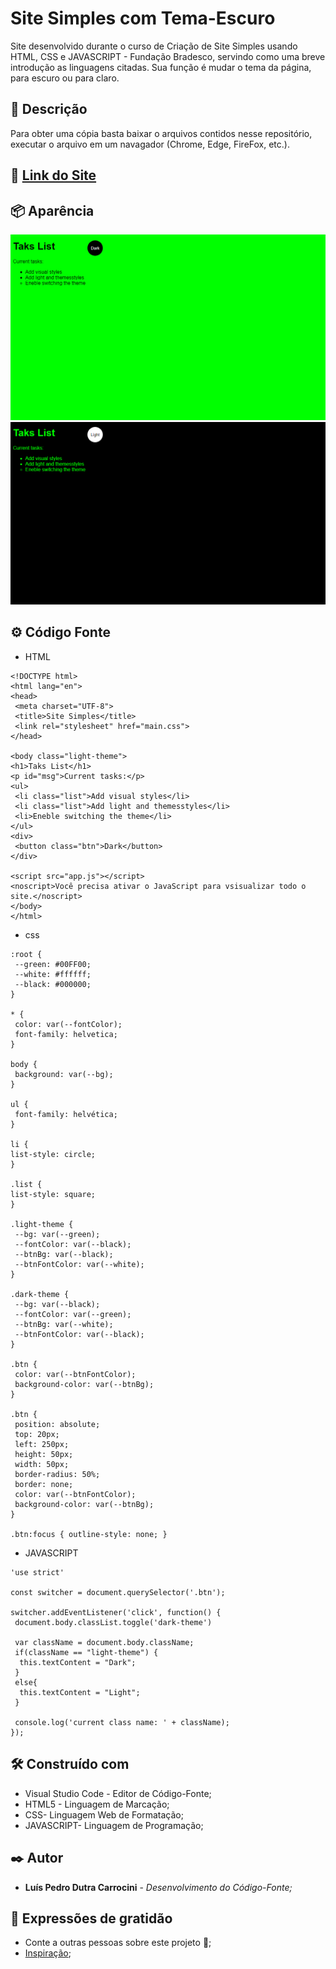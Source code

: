 # Site Simples com Tema-Escuro

Site desenvolvido durante o curso de Criação de Site Simples usando HTML, CSS e JAVASCRIPT - Fundação Bradesco, servindo como uma breve introdução as linguagens citadas. Sua função é mudar o tema da página, para escuro ou para claro.


## 📄 Descrição

Para obter uma cópia basta baixar o arquivos contidos nesse repositório, executar o arquivo em um navagador (Chrome, Edge, FireFox, etc.).


## 🚀 [Link do Site](https://meusitetestefatec.000webhostapp.com/Site_Simples/index.html)


## 📦 Aparência

<img src="/prints/print1.png">
<img src="/prints/print2.png">


## ⚙️ Código Fonte

* HTML
```
<!DOCTYPE html>
<html lang="en">
<head>
 <meta charset="UTF-8">
 <title>Site Simples</title>
 <link rel="stylesheet" href="main.css">
</head>

<body class="light-theme">
<h1>Taks List</h1>
<p id="msg">Current tasks:</p>
<ul>
 <li class="list">Add visual styles</li>
 <li class="list">Add light and themesstyles</li>
 <li>Eneble switching the theme</li>
</ul>
<div>
 <button class="btn">Dark</button>
</div>

<script src="app.js"></script>
<noscript>Você precisa ativar o JavaScript para vsisualizar todo o site.</noscript>
</body>
</html>
```

* css
```
:root {
 --green: #00FF00;
 --white: #ffffff;
 --black: #000000;
}

* {
 color: var(--fontColor);
 font-family: helvetica;
}

body {
 background: var(--bg);
}

ul {
 font-family: helvética;
}

li {
list-style: circle;
}

.list {
list-style: square;
}

.light-theme {
 --bg: var(--green);
 --fontColor: var(--black);
 --btnBg: var(--black);
 --btnFontColor: var(--white);
}

.dark-theme {
 --bg: var(--black);
 --fontColor: var(--green);
 --btnBg: var(--white);
 --btnFontColor: var(--black);
}

.btn {
 color: var(--btnFontColor);
 background-color: var(--btnBg);
}

.btn {
 position: absolute;
 top: 20px;
 left: 250px;
 height: 50px;
 width: 50px;
 border-radius: 50%;
 border: none;
 color: var(--btnFontColor);
 background-color: var(--btnBg);
}

.btn:focus { outline-style: none; }
```

* JAVASCRIPT
```
'use strict'

const switcher = document.querySelector('.btn');

switcher.addEventListener('click', function() {
 document.body.classList.toggle('dark-theme')

 var className = document.body.className;
 if(className == "light-theme") {
  this.textContent = "Dark";
 }
 else{
  this.textContent = "Light";
 }

 console.log('current class name: ' + className);
});
```

## 🛠️ Construído com

* Visual Studio Code - Editor de Código-Fonte;
* HTML5 - Linguagem de Marcação;
* CSS- Linguagem Web de Formatação;
* JAVASCRIPT- Linguagem de Programação;


## ✒️ Autor

* **Luís Pedro Dutra Carrocini** - *Desenvolvimento do Código-Fonte;*


## 🎁 Expressões de gratidão

* Conte a outras pessoas sobre este projeto 📢;
* [Inspiração](https://mattfarley.ca/](https://www.ev.org.br/cursos/crie-um-site-simples-usando-html-css-e-javascript)https://www.ev.org.br/cursos/crie-um-site-simples-usando-html-css-e-javascript); 
